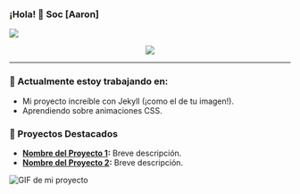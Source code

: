 ### ¡Hola! 👋 Soc [Aaron]

<p align="left">
  <a href="https://github.com/tu_usuario">
    <img src="https://github-readme-stats.vercel.app/api/top-langs/?username=tu_usuario&layout=compact&theme=radical&hide_border=true" />
  </a>
</p>

<p align="center">
  <a href="https://github.com/tu_usuario">
    <img src="https://github-readme-stats.vercel.app/api?username=tu_usuario&show_icons=true&theme=radical&hide_border=true" />
  </a>
</p>

---

### 🔭 Actualmente estoy trabajando en:
- Mi proyecto increíble con Jekyll (¡como el de tu imagen!).
- Aprendiendo sobre animaciones CSS.

### 🌱 Proyectos Destacados
- **[Nombre del Proyecto 1](link_al_repo):** Breve descripción.
- **[Nombre del Proyecto 2](link_al_repo):** Breve descripción.

![GIF de mi proyecto](URL_del_gif_de_tu_proyecto.gif)

